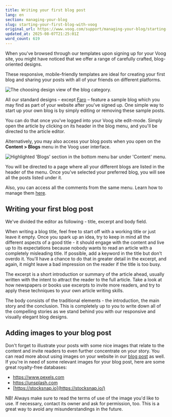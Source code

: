 ```yaml
---
title: Writing your first blog post
lang: en
section: managing-your-blog
slug: starting-your-first-blog-with-voog
original_url: https://www.voog.com/support/managing-your-blog/starting-your-first-blog-with-voog
updated_at: 2025-08-07T21:25:01Z
word_count: 619
---
```

When you've browsed through our templates upon signing up for your Voog site, you might have noticed that we offer a range of carefully crafted, blog-oriented designs.  
  
These responsive, mobile-friendly templates are ideal for creating your first blog and sharing your posts with all of your friends on different platforms.

![The choosing design view of the blog category.](https://media.voog.com/0000/0036/2183/photos/Blog1-1n_block.png "The choosing design view of the blog category.")

All our standard designs – except [Faro](https://faro.voog.com/) – feature a sample blog which you may find as part of your website after you've signed up. One simple way to start up your own blog is by simply editing or removing these sample posts.

You can do that once you've logged into your Voog site edit-mode. Simply open the article by clicking on its header in the blog menu, and you'll be directed to the article editor.  
  
 Alternatively, you may also access your blog posts when you open on the **Content > Blogs** menu in the Voog user interface.

![Highlighted 'Blogs' section in the bottom menu bar under 'Content' menu.](https://media.voog.com/0000/0036/2183/photos/Blogs1-2n_block.png "Highlighted 'Blogs' section in the bottom menu bar under 'Content' menu.")

You will be directed to a page where all your different blogs are listed in the header of the menu. Once you've selected your preferred blog, you will see all the posts listed under it.

Also, you can access all the comments from the same menu. Learn how to manage them [here](/support/managing-your-blog/managing-blog-comments).

## Writing your first blog post

We've divided the editor as following - title, excerpt and body field.  
  
 When writing a blog title, feel free to start off with a working title or just leave it empty. Once you spark up an idea, try to keep in mind all the different aspects of a good title - it should engage with the content and live up to its expectations because nobody wants to read an article with a completely misleading title. If possible, add a keyword in the title but don't overdo it. You'll have a chance to do that in greater detail in the excerpt, and again, it might leave a bad impression on the reader if the title is too busy.  
  
 The excerpt is a short introduction or summary of the article ahead, usually written with the intent to attract the reader to the full article. Take a look at how newspapers or books use excerpts to invite more readers, and try to apply these techniques to your own article writing skills.  
  
 The body consists of the traditional elements - the introduction, the main story and the conclusion. This is completely up to you to write down all of the compelling stories as we stand behind you with our responsive and visually elegant blog designs.

## Adding images to your blog post

Don't forget to illustrate your posts with some nice images that relate to the content and invite readers to even further concentrate on your story. You can read more about using images on your website in our [blog post](/blog/finding-images-for-my-website) as well. If you're in need of some relevant images for your blog post, here are some great royalty-free databases:

- <https://www.pexels.com>
- <https://unsplash.com>
- [https://stocksnap.io](https://stocksnap.io/)

  

NB! Always make sure to read the terms of use of the image you'd like to use. If necessary, contact its owner and ask for permission, too. This is a great way to avoid any misunderstandings in the future.
